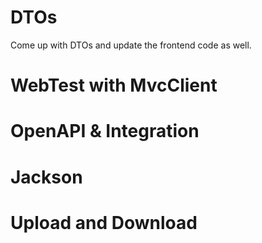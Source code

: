 # DTOs

Come up with DTOs and update the frontend code as well.

# WebTest with MvcClient

# OpenAPI & Integration

# Jackson

# Upload and Download
